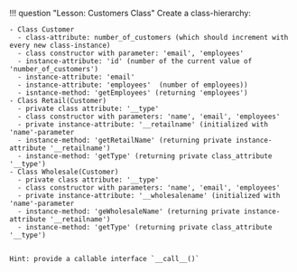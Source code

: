 !!! question "Lesson: Customers Class"
    Create a class-hierarchy:
    
    - Class Customer
      - class-attribute: number_of_customers (which should increment with every new class-instance)
      - class constructor with parameter: 'email', 'employees'
      - instance-attribute: 'id' (number of the current value of 'number_of_customers')
      - instance-attribute: 'email'
      - instance-attribute: 'employees'  (number of employees))
      - isntance-method: 'getEmployees' (returning 'employees')
    - Class Retail(Customer)
      - private class attribute: '__type'
      - class constructor with parameters: 'name', 'email', 'employees'
      - private instance-attribute: '__retailname' (initialized with 'name'-parameter
      - instance-method: 'getRetailName' (returning private instance-attribute '__retailname')
      - instance-method: 'getType' (returning private class_attribute '__type')
    - Class Wholesale(Customer)
      - private class attribute: '__type'
      - class constructor with parameters: 'name', 'email', 'employees'
      - private instance-attribute: '__wholesalename' (initialized with 'name'-parameter
      - instance-method: 'geWholesaleName' (returning private instance-attribute '__retailname')
      - instance-method: 'getType' (returning private class_attribute '__type')
      
      
    Hint: provide a callable interface `__call__()`
